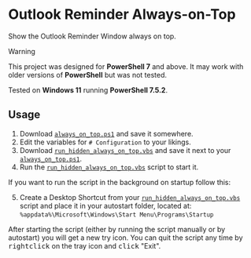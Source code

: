 # Outlook Reminder Always-on-Top
Show the Outlook Reminder Window always on top.

> [!WARNING]
> This project was designed for **PowerShell 7** and above. It may work with older versions of **PowerShell** but was not tested.
> 
> Tested on **Windows 11** running **PowerShell 7.5.2**.

## Usage
1. Download [`always_on_top.ps1`](./always_on_top.ps1) and save it somewhere.
2. Edit the variables for `# Configuration` to your likings.
3. Download [`run_hidden_always_on_top.vbs`](./run_hidden_always_on_top.vbs) and save it next to your [`always_on_top.ps1`](./always_on_top.ps1).
4. Run the [`run_hidden_always_on_top.vbs`](./run_hidden_always_on_top.vbs) script to start it.

If you want to run the script in the background on startup follow this:

5. Create a Desktop Shortcut from your [`run_hidden_always_on_top.vbs`](./run_hidden_always_on_top.vbs) script and place it in your autostart folder, located at: `%appdata%\Microsoft\Windows\Start Menu\Programs\Startup`

After starting the script (either by running the script manually or by autostart) you will get a new try icon. You can quit the script any time by <kbd>rightclick</kbd> on the tray icon and <kbd>click</kbd> "Exit".

